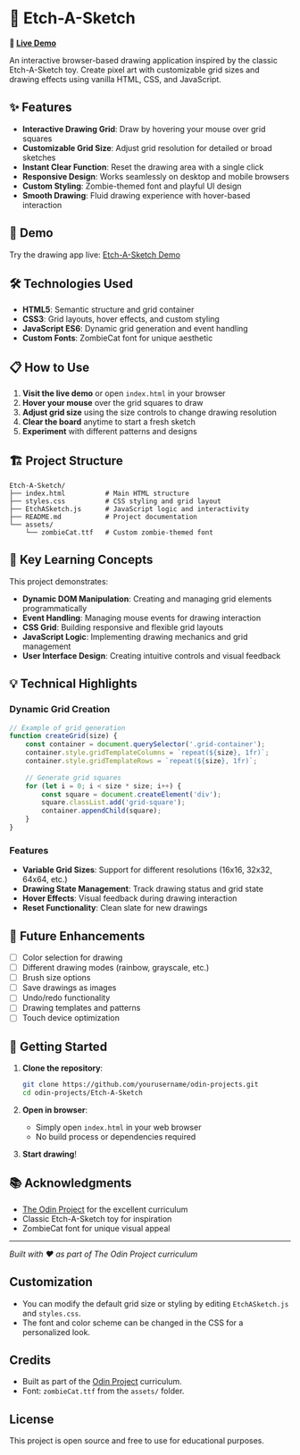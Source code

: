 # 🎨 Etch-A-Sketch

**🔗 [Live Demo](https://binit2-1.github.io/odin-projects/Etch-A-Sketch/)**

An interactive browser-based drawing application inspired by the classic Etch-A-Sketch toy. Create pixel art with customizable grid sizes and drawing effects using vanilla HTML, CSS, and JavaScript.

## ✨ Features

- **Interactive Drawing Grid**: Draw by hovering your mouse over grid squares
- **Customizable Grid Size**: Adjust grid resolution for detailed or broad sketches
- **Instant Clear Function**: Reset the drawing area with a single click
- **Responsive Design**: Works seamlessly on desktop and mobile browsers
- **Custom Styling**: Zombie-themed font and playful UI design
- **Smooth Drawing**: Fluid drawing experience with hover-based interaction

## 🚀 Demo

Try the drawing app live: [Etch-A-Sketch Demo](https://binit2-1.github.io/odin-projects/Etch-A-Sketch/)

## 🛠️ Technologies Used

- **HTML5**: Semantic structure and grid container
- **CSS3**: Grid layouts, hover effects, and custom styling
- **JavaScript ES6**: Dynamic grid generation and event handling
- **Custom Fonts**: ZombieCat font for unique aesthetic

## 📋 How to Use

1. **Visit the live demo** or open `index.html` in your browser
2. **Hover your mouse** over the grid squares to draw
3. **Adjust grid size** using the size controls to change drawing resolution
4. **Clear the board** anytime to start a fresh sketch
5. **Experiment** with different patterns and designs

## 🏗️ Project Structure

```
Etch-A-Sketch/
├── index.html          # Main HTML structure
├── styles.css          # CSS styling and grid layout
├── EtchASketch.js      # JavaScript logic and interactivity
├── README.md           # Project documentation
└── assets/
    └── zombieCat.ttf   # Custom zombie-themed font
```

## 🎯 Key Learning Concepts

This project demonstrates:

- **Dynamic DOM Manipulation**: Creating and managing grid elements programmatically
- **Event Handling**: Managing mouse events for drawing interaction
- **CSS Grid**: Building responsive and flexible grid layouts
- **JavaScript Logic**: Implementing drawing mechanics and grid management
- **User Interface Design**: Creating intuitive controls and visual feedback

## 💡 Technical Highlights

### Dynamic Grid Creation
```javascript
// Example of grid generation
function createGrid(size) {
    const container = document.querySelector('.grid-container');
    container.style.gridTemplateColumns = `repeat(${size}, 1fr)`;
    container.style.gridTemplateRows = `repeat(${size}, 1fr)`;
    
    // Generate grid squares
    for (let i = 0; i < size * size; i++) {
        const square = document.createElement('div');
        square.classList.add('grid-square');
        container.appendChild(square);
    }
}
```

### Features
- **Variable Grid Sizes**: Support for different resolutions (16x16, 32x32, 64x64, etc.)
- **Drawing State Management**: Track drawing status and grid state
- **Hover Effects**: Visual feedback during drawing interaction
- **Reset Functionality**: Clean slate for new drawings

## 🔮 Future Enhancements

- [ ] Color selection for drawing
- [ ] Different drawing modes (rainbow, grayscale, etc.)
- [ ] Brush size options
- [ ] Save drawings as images
- [ ] Undo/redo functionality
- [ ] Drawing templates and patterns
- [ ] Touch device optimization

## 🚀 Getting Started

1. **Clone the repository**:
   ```bash
   git clone https://github.com/yourusername/odin-projects.git
   cd odin-projects/Etch-A-Sketch
   ```

2. **Open in browser**:
   - Simply open `index.html` in your web browser
   - No build process or dependencies required

3. **Start drawing**!

## 📚 Acknowledgments

- [The Odin Project](https://www.theodinproject.com/) for the excellent curriculum
- Classic Etch-A-Sketch toy for inspiration
- ZombieCat font for unique visual appeal

---

*Built with ❤️ as part of The Odin Project curriculum*

## Customization

- You can modify the default grid size or styling by editing `EtchASketch.js` and `styles.css`.
- The font and color scheme can be changed in the CSS for a personalized look.

## Credits

- Built as part of the [Odin Project](https://www.theodinproject.com/) curriculum.
- Font: `zombieCat.ttf` from the `assets/` folder.

## License

This project is open source and free to use for educational purposes.